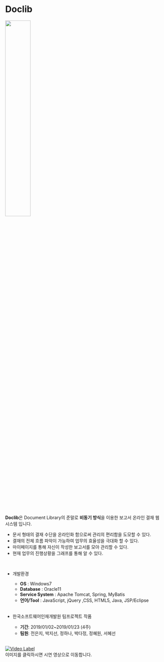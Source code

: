 # Doclib

<img src="https://user-images.githubusercontent.com/43291706/54088909-456e4f00-43a6-11e9-93e7-8a53e1b33f98.png" width="40%"></img>


**Doclib**은 Document Library의 준말로 **비동기 방식**을 이용한 보고서 온라인 결재 웹 시스템 입니다.<br>
*	문서 형태의 결재 수단을 온라인화 함으로써 관리의 편리함을 도모할 수 있다.
*	결재의 전체 흐름 파악이 가능하여 업무의 효율성을 극대화 할 수 있다.
*	마이페이지를 통해 자신이 작성한 보고서를 모아 관리할 수 있다.
*	현재 업무의 진행상황을 그래프를 통해 알 수 있다.

<br>

- 개발환경

  - **OS** : Windows7
  * **Database** : Oracle11
  + **Service System** : Apache Tomcat, Spring, MyBatis
  + **언어/Tool** : JavaScript, jQuery ,CSS, HTML5, Java, JSP/Eclipse
  
  <br>
  
- 한국소프트웨어인재개발원 팀프로젝트 작품
  - **기간**: 2019/01/02~2019/01/23 (4주)
  * **팀원**: 전은지, 박지선, 정하나, 박다정, 정혜원, 서혜선<br>
  
 
 
 

<br>[![Video Label](http://img.youtube.com/vi/svXHI_Qm6qw/0.jpg)](https://www.youtube.com/embed/svXHI_Qm6qw)<br>
이미지를 클릭하시면 시연 영상으로 이동합니다. 
